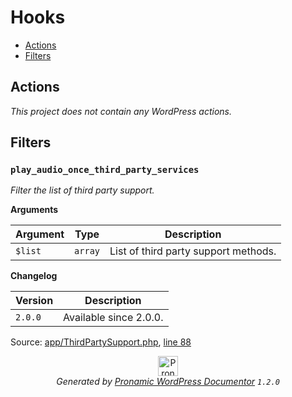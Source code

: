 # Hooks

- [Actions](#actions)
- [Filters](#filters)

## Actions

*This project does not contain any WordPress actions.*

## Filters

### `play_audio_once_third_party_services`

*Filter the list of third party support.*

**Arguments**

Argument | Type | Description
-------- | ---- | -----------
`$list` | `array` | List of third party support methods.

**Changelog**

Version | Description
------- | -----------
`2.0.0` | Available since 2.0.0.

Source: [app/ThirdPartySupport.php](ThirdPartySupport.php), [line 88](ThirdPartySupport.php#L88-L94)


<p align="center"><a href="https://github.com/pronamic/wp-documentor"><img src="https://cdn.jsdelivr.net/gh/pronamic/wp-documentor@main/logos/pronamic-wp-documentor.svgo-min.svg" alt="Pronamic WordPress Documentor" width="32" height="32"></a><br><em>Generated by <a href="https://github.com/pronamic/wp-documentor">Pronamic WordPress Documentor</a> <code>1.2.0</code></em><p>

